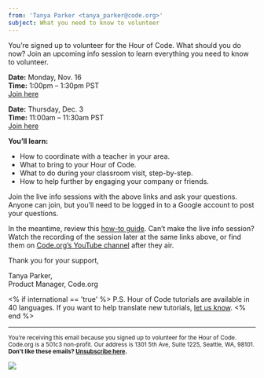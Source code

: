 ```yaml
---
from: 'Tanya Parker <tanya_parker@code.org>'
subject: What you need to know to volunteer
---
```


You’re signed up to volunteer for the Hour of Code. What should you do now? Join an upcoming info session to learn everything you need to know to volunteer.

**Date:** Monday, Nov. 16 <br/>
**Time:** 1:00pm – 1:30pm PST <br/>
[Join here](https://plus.google.com/events/c61fhr7i1rucvlfghv5opqvi8n0)

**Date:** Thursday, Dec. 3 <br/>
**Time:** 11:00am – 11:30am PST <br/>
[Join here](https://plus.google.com/events/c1j1vtlf3tdrb4j672tfnt3k0a0)

**You’ll learn:**

- How to coordinate with a teacher in your area.
- What to bring to your Hour of Code.
- What to do during your classroom visit, step-by-step.
- How to help further by engaging your company or friends.

Join the live info sessions with the above links and ask your questions. Anyone can join, but you’ll need to be logged in to a Google account to post your questions.

In the meantime, review this [how-to guide](https://hourofcode.com/how-to/volunteers). Can’t make the live info session? Watch the recording of the session later at the same links above, or find them on [Code.org’s YouTube channel](https://www.youtube.com/user/CodeOrg) after they air.

Thank you for your support,

Tanya Parker, <br/>
Product Manager, Code.org

<% if international == 'true' %>
P.S. Hour of Code tutorials are available in 40 languages. If you want to help translate new tutorials, [let us know](http://code.org/translate).
<% end %>

<hr>

<small>You’re receiving this email because you signed up to volunteer for the Hour of Code. Code.org is a 501c3 non-profit. Our address is 1301 5th Ave, Suite 1225, Seattle, WA, 98101.</small> <br />
<small><strong>Don't like these emails? [Unsubscribe here](<%= unsubscribe_link %>).</strong></small>


![](<%= tracking_pixel %>)
